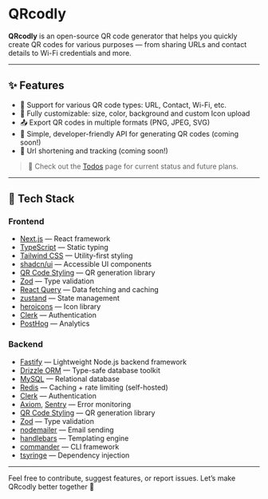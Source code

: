 # QRcodly

**QRcodly** is an open-source QR code generator that helps you quickly create QR codes for various purposes — from sharing URLs and contact details to Wi-Fi credentials and more.

---

## ✨ Features

- 📱 Support for various QR code types: URL, Contact, Wi-Fi, etc.
- 🎨 Fully customizable: size, color, background and custom Icon upload
- 📤 Export QR codes in multiple formats (PNG, JPEG, SVG)
- 🔧 Simple, developer-friendly API for generating QR codes (coming soon!)
- 🔗 Url shortening and tracking (coming soon!)

> 📌 Check out the [Todos](todos.md) page for current status and future plans.

---

## 🧱 Tech Stack

### **Frontend**

- [Next.js](https://nextjs.org/) — React framework
- [TypeScript](https://www.typescriptlang.org/) — Static typing
- [Tailwind CSS](https://tailwindcss.com/) — Utility-first styling
- [shadcn/ui](https://ui.shadcn.com/) — Accessible UI components
- [QR Code Styling](https://qr-code-styling.com/) — QR generation library
- [Zod](https://zod.dev/) — Type validation
- [React Query](https://tanstack.com/query/latest) — Data fetching and caching
- [zustand](https://zustand.docs.pmnd.rs/) — State management
- [heroicons](https://heroicons.com/) — Icon library
- [Clerk](https://clerk.com/) — Authentication
- [PostHog](https://posthog.com/) — Analytics

### **Backend**

- [Fastify](https://www.fastify.io/) — Lightweight Node.js backend framework
- [Drizzle ORM](https://drizzle.team/) — Type-safe database toolkit
- [MySQL](https://www.mysql.com/) — Relational database
- [Redis](https://redis.io/) — Caching + rate limiting (self-hosted)
- [Clerk](https://clerk.com/) — Authentication
- [Axiom](https://axiom.co/), [Sentry](https://sentry.io/) — Error monitoring
- [QR Code Styling](https://qr-code-styling.com/) — QR generation library
- [Zod](https://zod.dev/) — Type validation
- [nodemailer](https://nodemailer.com/) — Email sending
- [handlebars](https://handlebarsjs.com/) — Templating engine
- [commander](https://github.com/tj/commander.js) — CLI framework
- [tsyringe](https://github.com/microsoft/tsyringe) — Dependency injection

---

Feel free to contribute, suggest features, or report issues. Let’s make QRcodly better together 💪
